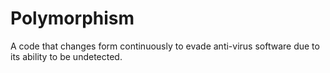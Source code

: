 # Polymorphism
A code that changes form continuously to evade anti-virus software due to its ability to be undetected.
